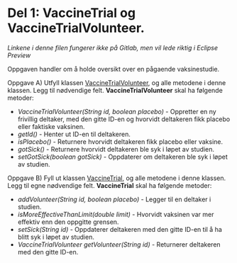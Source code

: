 # Del 1: VaccineTrial og VaccineTrialVolunteer. 

*Linkene i denne filen fungerer ikke på Gitlab, men vil lede riktig i Eclipse Preview*

Oppgaven handler om å holde oversikt over en pågaende vaksinestudie. 

Oppgave A) Utfyll klassen [VaccineTrialVolunteer](VaccineTrialVolunteer.Java), og alle metodene i denne klassen. Legg til nødvendige felt. **VaccineTrialVolunteer** skal ha følgende metoder: 

- *VaccineTrialVolunteer(String id, boolean placebo)* - Oppretter en ny frivillig deltaker, med den gitte ID-en og hvorvidt deltakeren fikk placebo eller faktiske vaksinen. 
- *getId()* - Henter ut ID-en til deltakeren.
- *isPlacebo()* - Returnere hvorvidt deltakeren fikk placebo eller vaksine. 
- *gotSick()* - Returnere hvorvidt deltakeren ble syk i løpet av studien. 
- *setGotSick(boolean gotSick)* - Oppdaterer om deltakeren ble syk i løpet av studien. 


Oppgave B) Fyll ut klassen [VaccineTrial](VaccineTrial.Java), og alle metodene i denne klassen. Legg til egne nødvendige felt. **VaccineTrial** skal ha følgende metoder: 

- *addVolunteer(String id, boolean placebo)* - Legger til en deltaker i studien. 
- *isMoreEffectiveThanLimit(double limit)* - Hvorvidt vaksinen var mer effektiv enn den oppgitte grensen. 
- *setSick(String id)* - Oppdaterer deltakeren med den gitte ID-en til å ha blitt syk i løpet av studien. 
- *VaccineTrialVolunteer getVolunteer(String id)* - Returnerer deltakeren med den gitte ID-en. 